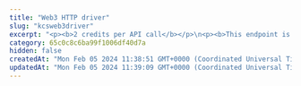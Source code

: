 ```yaml
---
title: "Web3 HTTP driver"
slug: "kcsweb3driver"
excerpt: "<p><b>2 credits per API call</b></p>\n<p><b>This endpoint is deprecated. Use the <a href=\"https://apidoc.tatum.io/tag/Node-RPC\" target=\"_blank\">HTTP-based JSON RPC driver</a> instead.</b></p><br/>\n<p>Use this endpoint URL as a http-based web3 driver to connect directly to the Kcs node provided by Tatum.\nTo learn more about Kcs Web3, visit the <a href=\"https://docs.kcc.io/\" target=\"_blank\">Kcs developer's guide</a>.</p>"
category: 65c0c8c6ba99f1006df40d7a
hidden: false
createdAt: "Mon Feb 05 2024 11:38:51 GMT+0000 (Coordinated Universal Time)"
updatedAt: "Mon Feb 05 2024 11:39:09 GMT+0000 (Coordinated Universal Time)"
---
```

